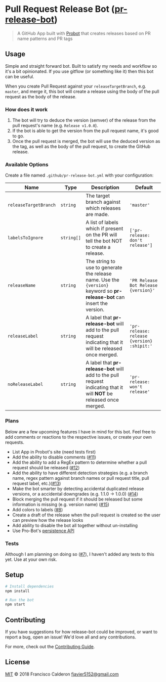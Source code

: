 # Pull Request Release Bot ([pr-release-bot](https://github.com/apps/pr-release-bot))

> A GitHub App built with [Probot](https://github.com/probot/probot) that creates releases based on PR name patterns and PR tags

## Usage

Simple and straight forward bot. Built to satisfy my needs and workflow so it's a bit opinionated. If you use gitflow (or something like it)
then this bot can be useful.

When you create Pull Request against your `releaseTargetBranch`, e.g. `master`, and merge it, this bot will create a release using the body of the pull request as the body of the release.

### How does it work

1. The bot will try to deduce the version (semver) of the release from the pull request's name (e.g. `Release v1.0.0`).
2. If the bot is able to get the version from the pull request name, it's good to go.
3. Once the pull request is merged, the bot will use the deduced version as the tag, as well as the body of the pull request, to create the GitHub release. 

### Available Options

Create a file named `.github/pr-release-bot.yml` with your configuration:

| Name | Type | Description | Default |
|------|------|-------------|---------|
|`releaseTargetBranch`|`string`|The target branch against which releases are made.|`'master'`|
|`labelsToIgnore`|`string[]`|A list of labels which if present on the PR will tell the bot NOT to create a release.|`['pr-release: don't release']`|
|`releaseName`|`string`| The string to use to generate the release name. Use the `{version}` keyword so **pr-release-bot** can insert the version. |`'PR Release Bot Release {version}'`|
|`releaseLabel`|`string`| A label that **pr-release-bot** will add to the pull request indicating that it will be released once merged. |`'pr-release: release {version} :shipit:'`|
|`noReleaseLabel`|`string`| A label that **pr-release-bot** will add to the pull request indicating that it will **NOT** be released once merged. |`'pr-release: won't release'`|


### Plans

Below are a few upcoming features I have in mind for this bot. Feel free to add comments or reactions to the respective issues, or create your own requests. 

* List App in Probot's site (need tests first)
* Add the ability to disable comments ([#11](https://github.com/fcalderon/pr-release-bot/issues/11))
* Add the ability to add a RegEx pattern to determine whether a pull request should be released ([#12](https://github.com/fcalderon/pr-release-bot/issues/12))
* Add the ability to have different detection strategies (e.g. a branch name, regex pattern against branch names or pull request title, pull request label, etc.)([#13](https://github.com/fcalderon/pr-release-bot/issues/13))
* Make the bot smarter by detecting accidental duplicated release versions, or a accidental downgrades (e.g. 1.1.0 -> 1.0.0) ([#14](https://github.com/fcalderon/pr-release-bot/issues/14))
* Block merging the pull request if it should be released but some information is missing (e.g. version name) ([#15](https://github.com/fcalderon/pr-release-bot/issues/15))
* Add colors to labels ([#8](https://github.com/fcalderon/pr-release-bot/issues/8))
* Create a draft of the release when the pull request is created so the user can preview how the release looks
* Add ability to disable the bot all together without un-installing
* Use Pro-Bot's [persistence API](https://probot.github.io/docs/persistence/)


### Tests

Although I am planning on doing so ([#7](https://github.com/fcalderon/pr-release-bot/issues/7)), I haven't added any tests to this yet. Use at your own risk.  

## Setup

```sh
# Install dependencies
npm install

# Run the bot
npm start
```

## Contributing

If you have suggestions for how release-bot could be improved, or want to report a bug, open an issue! We'd love all and any contributions.

For more, check out the [Contributing Guide](CONTRIBUTING.md).

## License

[MIT](LICENSE) © 2018 Francisco Calderon <fjavier5152@gmail.com>
